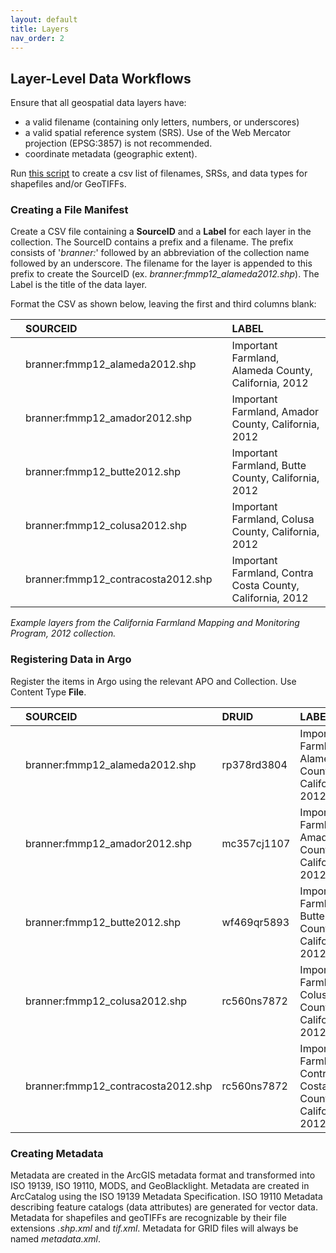 ```yaml
---
layout: default
title: Layers
nav_order: 2
---
```


## Layer-Level Data Workflows

Ensure that all geospatial data layers have:

* a valid filename (containing only letters, numbers, or underscores)
* a valid spatial reference system (SRS). Use of the Web Mercator projection (EPSG:3857) is not recommended.
* coordinate metadata (geographic extent). 

Run [this script](https://raw.githubusercontent.com/kimdurante/metadataWorkflow/master/checkData.py) to create a csv list of filenames, SRSs, and data types for shapefiles and/or GeoTIFFs.


### Creating a File Manifest

Create a CSV file containing a **SourceID** and a **Label** for each layer in the collection. The SourceID contains a prefix and a filename. The prefix consists of '*branner:*' followed by an abbreviation of the collection name followed by an underscore. The filename for the layer is appended to this prefix to create the SourceID (ex. *branner:fmmp12_alameda2012.shp*). The Label is the title of the data layer. 

Format the CSV as shown below, leaving the first and third columns blank:

||SOURCEID||LABEL|
|:----|:----|:----|:----|
||branner:fmmp12_alameda2012.shp||Important Farmland, Alameda County, California, 2012|
||branner:fmmp12_amador2012.shp||Important Farmland, Amador County, California, 2012|
||branner:fmmp12_butte2012.shp||Important Farmland, Butte County, California, 2012|
||branner:fmmp12_colusa2012.shp||Important Farmland, Colusa County, California, 2012|
||branner:fmmp12_contracosta2012.shp||Important Farmland, Contra Costa County, California, 2012|


_Example layers from the California Farmland Mapping and Monitoring Program, 2012 collection._


### Registering Data in Argo

Register the items in Argo using the relevant APO and Collection. Use Content Type **File**.

||SOURCEID|DRUID|LABEL|
|:----|:----|:----|:----|
||branner:fmmp12_alameda2012.shp|rp378rd3804|Important Farmland, Alameda County, California, 2012|
||branner:fmmp12_amador2012.shp|mc357cj1107|Important Farmland, Amador County, California, 2012|
||branner:fmmp12_butte2012.shp|wf469qr5893|Important Farmland, Butte County, California, 2012|
||branner:fmmp12_colusa2012.shp|rc560ns7872|Important Farmland, Colusa County, California, 2012|
||branner:fmmp12_contracosta2012.shp|rc560ns7872|Important Farmland, Contra Costa County, California, 2012|

### Creating Metadata

Metadata are created in the ArcGIS metadata format and transformed into ISO 19139, ISO 19110, MODS, and GeoBlacklight.
Metadata are created in ArcCatalog using the ISO 19139 Metadata Specification. ISO 19110 Metadata describing feature catalogs (data attributes) are generated for vector data. Metadata for shapefiles and geoTIFFs are recognizable by their file extensions *.shp.xml* and *tif.xml*. Metadata for GRID files will always be named *metadata.xml*.

